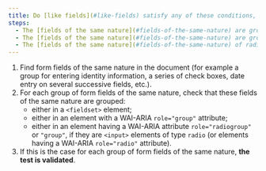 ```yaml
---
title: Do [like fields](#like-fields) satisfy any of these conditions, if necessary?
steps:
  - The [fields of the same nature](#fields-of-the-same-nature) are grouped in a `<fieldset>` tag.
  - The [fields of the same nature](#fields-of-the-same-nature) are grouped in a tag with a WAI-ARIA attribute `role="group"`.
  - The [fields of the same nature](#fields-of-the-same-nature) of radio type (`<input type="radio">`) or tags with a WAI-ARIA attribute `role="radio"`) are grouped in a tag with a WAI-ARIA `role="radiogroup"` or `role="group"` attribute.
---
```


1. Find form fields of the same nature in the document (for example a group for entering identity information, a series of check boxes, date entry on several successive fields, etc.).
2. For each group of form fields of the same nature, check that these fields of the same nature are grouped:
   - either in a `<fieldset>` element;
   - either in an element with a WAI-ARIA `role="group"` attribute;
   - either in an element having a WAI-ARIA attribute `role="radiogroup"` or `"group"`, if they are `<input>` elements of type `radio` (or elements having a WAI-ARIA `role="radio"` attribute).
3. If this is the case for each group of form fields of the same nature, **the test is validated**.
